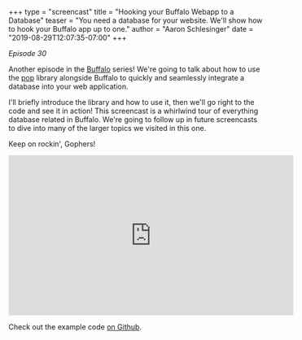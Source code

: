 +++
type = "screencast"
title = "Hooking your Buffalo Webapp to a Database"
teaser = "You need a database for your website. We'll show how to hook your Buffalo app up to one."
author = "Aaron Schlesinger"
date = "2019-08-29T12:07:35-07:00"
+++

_Episode 30_

Another episode in the [Buffalo](https://gobuffalo.io) series! We're going to talk about how to use the [pop](https://github.com/gobuffalo/pop) library alongside Buffalo to quickly and seamlessly integrate a database into your web application.

<!--more-->

I'll briefly introduce the library and how to use it, then we'll go right to the code and see it in action! This screencast is a whirlwind tour of everything database related in Buffalo. We're going to follow up in future screencasts to dive into many of the larger topics we visited in this one.

Keep on rockin', Gophers!

<iframe width="560" height="315" src="https://www.youtube.com/embed/2moKP-FBPnw" frameborder="0" allow="accelerometer; autoplay; encrypted-media; gyroscope; picture-in-picture" allowfullscreen></iframe>

Check out the example code [on Github](https://github.com/arschles/go-in-5-minutes/tree/master/episode30).

